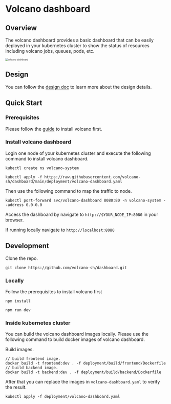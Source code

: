 # Volcano dashboard

## Overview

The volcano dashboard provides a basic dashboard that can be easily deployed in your kubernetes cluster to show the status of resources including volcano jobs, queues, pods, etc.

<img src="docs/images/demo.gif" alt="volcano dashboard" style="zoom:50%;" />

## Design

You can follow the [design doc](docs/design.md) to learn more about the design details.

## Quick Start

### Prerequisites

Please follow the [guide](https://github.com/volcano-sh/volcano#quick-start-guide) to install volcano first.

### Install volcano dashboard

Login one node of your kubernetes cluster and execute the following command to install volcano dashboard.
```shell
kubectl create ns volcano-system

kubectl apply -f https://raw.githubusercontent.com/volcano-sh/dashboard/main/deployment/volcano-dashboard.yaml
```

Then use the following command to map the traffic to node.
```shell
kubectl port-forward svc/volcano-dashboard 8080:80 -n volcano-system --address 0.0.0.0
```

Access the dashboard by navigate to `http://$YOUR_NODE_IP:8080` in your browser.

If running locally navigate to `http://localhost:8080`


## Development

Clone the repo.

```shell
git clone https://github.com/volcano-sh/dashboard.git
```

### Locally

Follow the prerequisites to install volcano first

```shell
npm install
```

```shell
npm run dev
```


### Inside kubernetes cluster
You can build the volcano dashboard images locally. Please use the following command to build docker images of volcano dashboard.

Build images.
```shell
// build frontend image.
docker build -t frontend:dev . -f deployment/build/frontend/Dockerfile 
// build backend image.
docker build -t backend:dev . -f deployment/build/backend/Dockerfile
```

After that you can replace the images in `volcano-dashboard.yaml` to verify the result.

```shell
kubectl apply -f deployment/volcano-dashboard.yaml
```